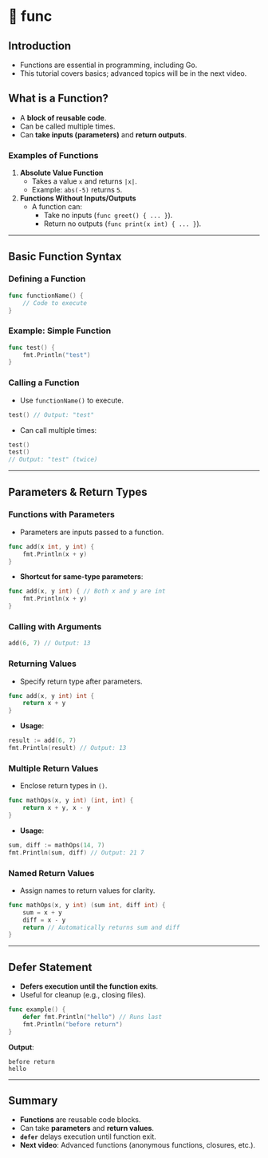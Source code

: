#  func

## Introduction

- Functions are essential in programming, including Go.
- This tutorial covers basics; advanced topics will be in the next video.

## What is a Function?

- A **block of reusable code**.
- Can be called multiple times.
- Can **take inputs (parameters)** and **return outputs**.

### Examples of Functions

1. **Absolute Value Function**
   - Takes a value `x` and returns `|x|`.
   - Example: `abs(-5)` returns `5`.
2. **Functions Without Inputs/Outputs**
   - A function can:
     - Take no inputs (`func greet() { ... }`).
     - Return no outputs (`func print(x int) { ... }`).

---

## **Basic Function Syntax**
### **Defining a Function**
```go
func functionName() {
    // Code to execute
}
```

### **Example: Simple Function**
```go
func test() {
    fmt.Println("test")
}
```

### **Calling a Function**
- Use `functionName()` to execute.
```go
test() // Output: "test"
```
- Can call multiple times:
```go
test()
test()
// Output: "test" (twice)
```

---

## **Parameters & Return Types**
### **Functions with Parameters**
- Parameters are inputs passed to a function.
```go
func add(x int, y int) {
    fmt.Println(x + y)
}
```
- **Shortcut for same-type parameters**:
```go
func add(x, y int) { // Both x and y are int
    fmt.Println(x + y)
}
```

### **Calling with Arguments**
```go
add(6, 7) // Output: 13
```

### **Returning Values**
- Specify return type after parameters.
```go
func add(x, y int) int {
    return x + y
}
```
- **Usage**:
```go
result := add(6, 7)
fmt.Println(result) // Output: 13
```

### **Multiple Return Values**
- Enclose return types in `()`.
```go
func mathOps(x, y int) (int, int) {
    return x + y, x - y
}
```
- **Usage**:
```go
sum, diff := mathOps(14, 7)
fmt.Println(sum, diff) // Output: 21 7
```

### **Named Return Values**
- Assign names to return values for clarity.
```go
func mathOps(x, y int) (sum int, diff int) {
    sum = x + y
    diff = x - y
    return // Automatically returns sum and diff
}
```

---

## **Defer Statement**
- **Defers execution until the function exits**.
- Useful for cleanup (e.g., closing files).
```go
func example() {
    defer fmt.Println("hello") // Runs last
    fmt.Println("before return")
}
```
**Output**:
```
before return
hello
```

---

## **Summary**
- **Functions** are reusable code blocks.
- Can take **parameters** and **return values**.
- **`defer`** delays execution until function exit.
- **Next video**: Advanced functions (anonymous functions, closures, etc.).
